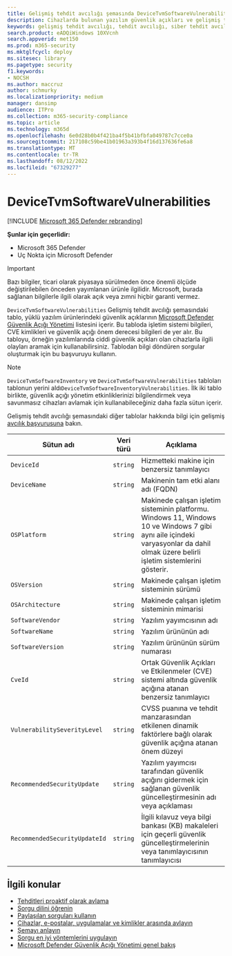 ```yaml
---
title: Gelişmiş tehdit avcılığı şemasında DeviceTvmSoftwareVulnerabilities tablosu
description: Cihazlarda bulunan yazılım güvenlik açıkları ve gelişmiş tehdit avcılığı şemasının DeviceTvmSoftwareVulnerabilities tablosundaki her güvenlik açığını gideren kullanılabilir güvenlik güncelleştirmelerinin listesi hakkında bilgi edinin.
keywords: gelişmiş tehdit avcılığı, tehdit avcılığı, siber tehdit avcılığı, Microsoft 365 Defender, microsoft 365, m365, arama, sorgu, telemetri, şema başvurusu, kusto, tablo, sütun, veri türü, açıklama, tehdit & güvenlik açığı yönetimi, TVM, cihaz yönetimi, yazılım, envanter, güvenlik açıkları, CVE ID, OS DeviceTvmSoftwareInventoryVulnerabilities
search.product: eADQiWindows 10XVcnh
search.appverid: met150
ms.prod: m365-security
ms.mktglfcycl: deploy
ms.sitesec: library
ms.pagetype: security
f1.keywords:
- NOCSH
ms.author: maccruz
author: schmurky
ms.localizationpriority: medium
manager: dansimp
audience: ITPro
ms.collection: m365-security-compliance
ms.topic: article
ms.technology: m365d
ms.openlocfilehash: 6e0d28b0b4f421ba4f5b41bfbfa049787c7cce0a
ms.sourcegitcommit: 217108c59be41b01963a393b4f16d137636fe6a8
ms.translationtype: MT
ms.contentlocale: tr-TR
ms.lasthandoff: 08/12/2022
ms.locfileid: "67329277"
---
```

# <a name="devicetvmsoftwarevulnerabilities"></a>DeviceTvmSoftwareVulnerabilities

[!INCLUDE [Microsoft 365 Defender rebranding](../includes/microsoft-defender.md)]


**Şunlar için geçerlidir:**
- Microsoft 365 Defender
- Uç Nokta için Microsoft Defender

>[!IMPORTANT]
> Bazı bilgiler, ticari olarak piyasaya sürülmeden önce önemli ölçüde değiştirilebilen önceden yayımlanan ürünle ilgilidir. Microsoft, burada sağlanan bilgilerle ilgili olarak açık veya zımni hiçbir garanti vermez.

`DeviceTvmSoftwareVulnerabilities` Gelişmiş tehdit avcılığı şemasındaki tablo, yüklü yazılım ürünlerindeki güvenlik açıklarının [Microsoft Defender Güvenlik Açığı Yönetimi](/windows/security/threat-protection/microsoft-defender-atp/next-gen-threat-and-vuln-mgt) listesini içerir. Bu tabloda işletim sistemi bilgileri, CVE kimlikleri ve güvenlik açığı önem derecesi bilgileri de yer alır. Bu tabloyu, örneğin yazılımlarında ciddi güvenlik açıkları olan cihazlarla ilgili olayları aramak için kullanabilirsiniz. Tablodan bilgi döndüren sorgular oluşturmak için bu başvuruyu kullanın.

>[!NOTE]
> `DeviceTvmSoftwareInventory` ve `DeviceTvmSoftwareVulnerabilities` tabloları tablonun yerini aldı`DeviceTvmSoftwareInventoryVulnerabilities`. İlk iki tablo birlikte, güvenlik açığı yönetim etkinliklerinizi bilgilendirmek veya savunmasız cihazları avlamak için kullanabileceğiniz daha fazla sütun içerir.

Gelişmiş tehdit avcılığı şemasındaki diğer tablolar hakkında bilgi için gelişmiş [avcılık başvurusuna](advanced-hunting-schema-tables.md) bakın.

| Sütun adı | Veri türü | Açıklama |
|-------------|-----------|-------------|
| `DeviceId` | `string` | Hizmetteki makine için benzersiz tanımlayıcı |
| `DeviceName` | `string` | Makinenin tam etki alanı adı (FQDN) |
| `OSPlatform` | `string` | Makinede çalışan işletim sisteminin platformu. Windows 11, Windows 10 ve Windows 7 gibi aynı aile içindeki varyasyonlar da dahil olmak üzere belirli işletim sistemlerini gösterir. |
| `OSVersion` | `string` | Makinede çalışan işletim sisteminin sürümü |
| `OSArchitecture` | `string` | Makinede çalışan işletim sisteminin mimarisi |
| `SoftwareVendor` | `string` | Yazılım yayımcısının adı |
| `SoftwareName` | `string` | Yazılım ürününün adı |
| `SoftwareVersion` | `string` | Yazılım ürününün sürüm numarası |
| `CveId` | `string` | Ortak Güvenlik Açıkları ve Etkilenmeler (CVE) sistemi altında güvenlik açığına atanan benzersiz tanımlayıcı |
| `VulnerabilitySeverityLevel` | `string` | CVSS puanına ve tehdit manzarasından etkilenen dinamik faktörlere bağlı olarak güvenlik açığına atanan önem düzeyi |
| `RecommendedSecurityUpdate` | `string` | Yazılım yayımcısı tarafından güvenlik açığını gidermek için sağlanan güvenlik güncelleştirmesinin adı veya açıklaması |
| `RecommendedSecurityUpdateId` | `string` | İlgili kılavuz veya bilgi bankası (KB) makaleleri için geçerli güvenlik güncelleştirmelerinin veya tanımlayıcısının tanımlayıcısı |



## <a name="related-topics"></a>İlgili konular

- [Tehditleri proaktif olarak avlama](advanced-hunting-overview.md)
- [Sorgu dilini öğrenin](advanced-hunting-query-language.md)
- [Paylaşılan sorguları kullanın](advanced-hunting-shared-queries.md)
- [Cihazlar, e-postalar, uygulamalar ve kimlikler arasında avlayın](advanced-hunting-query-emails-devices.md)
- [Şemayı anlayın](advanced-hunting-schema-tables.md)
- [Sorgu en iyi yöntemlerini uygulayın](advanced-hunting-best-practices.md)
- [Microsoft Defender Güvenlik Açığı Yönetimi genel bakış](/windows/security/threat-protection/microsoft-defender-atp/next-gen-threat-and-vuln-mgt)
